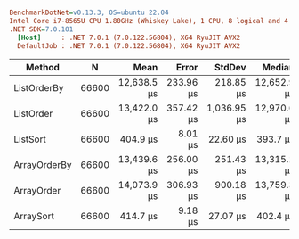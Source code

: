``` ini

BenchmarkDotNet=v0.13.3, OS=ubuntu 22.04
Intel Core i7-8565U CPU 1.80GHz (Whiskey Lake), 1 CPU, 8 logical and 4 physical cores
.NET SDK=7.0.101
  [Host]     : .NET 7.0.1 (7.0.122.56804), X64 RyuJIT AVX2
  DefaultJob : .NET 7.0.1 (7.0.122.56804), X64 RyuJIT AVX2


```
|       Method |     N |        Mean |     Error |      StdDev |      Median | Allocated |
|------------- |------ |------------:|----------:|------------:|------------:|----------:|
|  ListOrderBy | 66600 | 12,638.5 μs | 233.96 μs |   218.85 μs | 12,652.9 μs | 1066617 B |
|    ListOrder | 66600 | 13,422.0 μs | 357.42 μs | 1,036.95 μs | 12,970.6 μs |  800391 B |
|     ListSort | 66600 |    404.9 μs |   8.01 μs |    22.60 μs |    393.7 μs |         - |
| ArrayOrderBy | 66600 | 13,439.6 μs | 256.00 μs |   251.43 μs | 13,315.2 μs | 1067142 B |
|   ArrayOrder | 66600 | 14,073.9 μs | 306.93 μs |   900.18 μs | 13,759.3 μs |  800401 B |
|    ArraySort | 66600 |    414.7 μs |   9.18 μs |    27.07 μs |    402.4 μs |         - |
